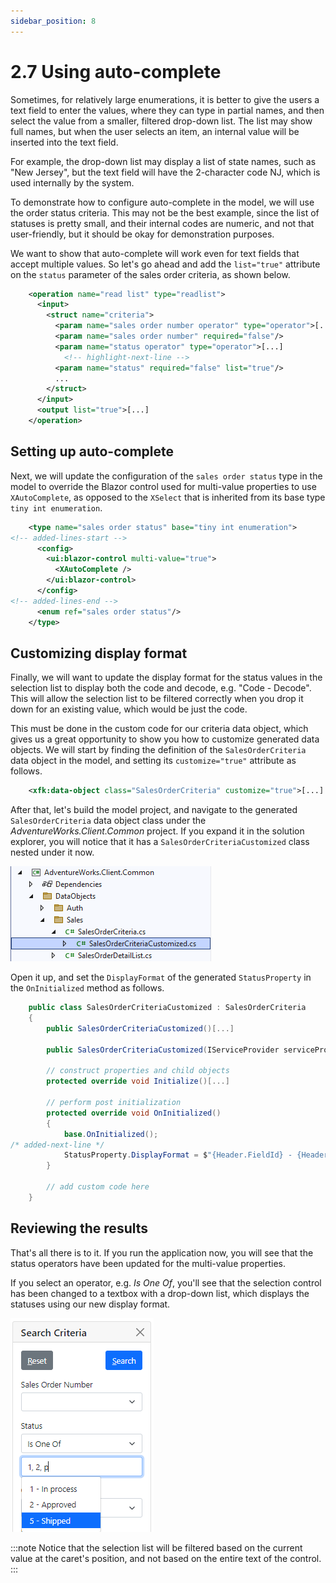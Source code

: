 ```yaml
---
sidebar_position: 8
---
```


# 2.7 Using auto-complete

Sometimes, for relatively large enumerations, it is better to give the users a text field to enter the values, where they can type in partial names, and then select the value from a smaller, filtered drop-down list. The list may show full names, but when the user selects an item, an internal value will be inserted into the text field.

For example, the drop-down list may display a list of state names, such as "New Jersey", but the text field will have the 2-character code NJ, which is used internally by the system.

To demonstrate how to configure auto-complete in the model, we will use the order status criteria. This may not be the best example, since the list of statuses is pretty small, and their internal codes are numeric, and not that user-friendly, but it should be okay for demonstration purposes.

We want to show that auto-complete will work even for text fields that accept multiple values. So let's go ahead and add the `list="true"` attribute on the `status` parameter of the sales order criteria, as shown below.

```xml title="sales_order.xom"
    <operation name="read list" type="readlist">
      <input>
        <struct name="criteria">
          <param name="sales order number operator" type="operator">[...]
          <param name="sales order number" required="false"/>
          <param name="status operator" type="operator">[...]
            <!-- highlight-next-line -->
          <param name="status" required="false" list="true"/>
          ...
        </struct>
      </input>
      <output list="true">[...]
    </operation>
```

## Setting up auto-complete

Next, we will update the configuration of the `sales order status` type in the model to override the Blazor control used for multi-value properties to use `XAutoComplete`, as opposed to the `XSelect` that is inherited from its base type `tiny int enumeration`.

```xml
    <type name="sales order status" base="tiny int enumeration">
<!-- added-lines-start -->
      <config>
        <ui:blazor-control multi-value="true">
          <XAutoComplete />
        </ui:blazor-control>
      </config>
<!-- added-lines-end -->
      <enum ref="sales order status"/>
    </type>
```

## Customizing display format

Finally, we will want to update the display format for the status values in the selection list to display both the code and decode, e.g. "Code - Decode". This will allow the selection list to be filtered correctly when you drop it down for an existing value, which would be just the code.

This must be done in the custom code for our criteria data object, which gives us a great opportunity to show you how to customize generated data objects. We will start by finding the definition of the `SalesOrderCriteria` data object in the model, and setting its `customize="true"` attribute as follows.

```xml
    <xfk:data-object class="SalesOrderCriteria" customize="true">[...]
```

After that, let's build the model project, and navigate to the generated `SalesOrderCriteria` data object class under the *AdventureWorks.Client.Common* project. If you expand it in the solution explorer, you will notice that it has a `SalesOrderCriteriaCustomized` class nested under it now.

![Customized criteria](img7/customized-criteria.png)

Open it up, and set the `DisplayFormat` of the generated `StatusProperty` in the `OnInitialized` method as follows.

```cs title="SalesOrderCriteriaCustomized.cs"
    public class SalesOrderCriteriaCustomized : SalesOrderCriteria
    {
        public SalesOrderCriteriaCustomized()[...]

        public SalesOrderCriteriaCustomized(IServiceProvider serviceProvider) : base(serviceProvider)[...]

        // construct properties and child objects
        protected override void Initialize()[...]

        // perform post initialization
        protected override void OnInitialized()
        {
            base.OnInitialized();
/* added-next-line */
            StatusProperty.DisplayFormat = $"{Header.FieldId} - {Header.FieldText}";
        }

        // add custom code here
    }
```

## Reviewing the results

That's all there is to it. If you run the application now, you will see that the status operators have been updated for the multi-value properties.

If you select an operator, e.g. *Is One Of*, you'll see that the selection control has been changed to a textbox with a drop-down list, which displays the statuses using our new display format.

![Auto-complete](img7/auto-complete.png)

:::note
Notice that the selection list will be filtered based on the current value at the caret's position, and not based on the entire text of the control.
:::